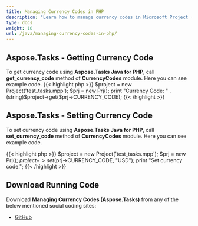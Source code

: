 ```yaml
---
title: Managing Currency Codes in PHP
description: "Learn how to manage currency codes in Microsoft Project (MPP/XML) files using Aspose.Tasks Java for PHP."
type: docs
weight: 10
url: /java/managing-currency-codes-in-php/
---
```


## **Aspose.Tasks - Getting Currency Code**
To get currency code using **Aspose.Tasks Java for PHP**, call **get_currency_code** method of **CurrencyCodes** module. Here you can see example code.
{{< highlight php >}}
$project = new Project('test_tasks.mpp');
$prj = new Prj();
print "Currency Code: " . (string)$project->get($prj->CURRENCY_CODE);
{{< /highlight >}}

## **Aspose.Tasks - Setting Currency Code**
To set currency code using **Aspose.Tasks Java for PHP**, call **set_currency_code** method of **CurrencyCodes** module. Here you can see example code.

{{< highlight php >}}
$project = new Project('test_tasks.mpp');
$prj = new Prj();
$project->set($prj->CURRENCY_CODE, "USD");
print "Set currency code.";
{{< /highlight >}}

## **Download Running Code**
Download **Managing Currency Codes (Aspose.Tasks)** from any of the below mentioned social coding sites:

- [GitHub](https://github.com/aspose-tasks/Aspose.Tasks-for-Java/blob/master/Plugins/Aspose_Tasks_Java_for_PHP/src/aspose/tasks/WorkingWithCurrencies/CurrencyCodes.php)
